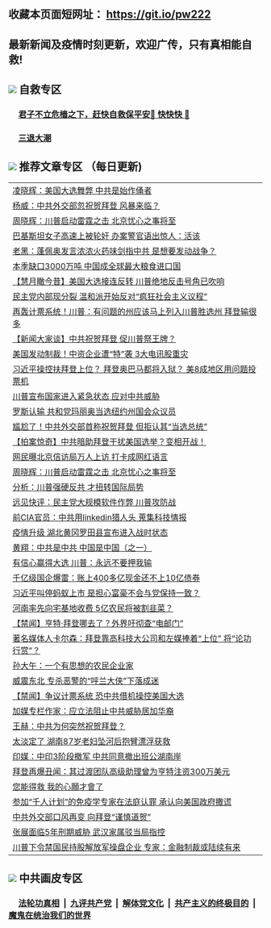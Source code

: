 ## 收藏本页面短网址： https://git.io/pw222
## 最新新闻及疫情时刻更新，欢迎广传，只有真相能自救! 



## <img src="https://img.icons8.com/cute-clipart/2x/circled-right.png">  自救专区

 ### &nbsp;&nbsp;&nbsp;&nbsp; [君子不立危樯之下，赶快自救保平安🍎 快快快 📩](https://github.com/pwgy/td/blob/master/README.md)
 
 ### &nbsp;&nbsp;&nbsp;&nbsp; [三退大潮](https://is.gd/fCPoKo) 
 
## <img src="https://img.icons8.com/cute-clipart/2x/circled-right.png"> 推荐文章专区 （每日更新)

<Table>
<tr><td colspan="2" align="left"><a href="https://gbrzinti.xhuyd.press/?name=c1245018&key=encdeuyadochlaxz&from=pw2">凌晓辉：美国大选舞弊 中共是始作俑者</a></td></tr>
<tr><td colspan="2" align="left"><a href="https://gbrzinti.xhuyd.press/?name=c1245117&key=encdeuyadochlaxz&from=pw2">杨威：中共外交部忽祝贺拜登 风暴来临？</a></td></tr>
<tr><td colspan="2" align="left"><a href="https://gbrzinti.xhuyd.press/?name=c1245109&key=encdeuyadochlaxz&from=pw2">周晓辉：川普启动雷霆之击 北京忧心之事将至</a></td></tr>
<tr><td colspan="2" align="left"><a href="https://gbrzinti.xhuyd.press/?name=c1245137&key=encdeuyadochlaxz&from=pw2">巴基斯坦女子高速上被轮奸 办案警官语出惊人：活该</a></td></tr>
<tr><td colspan="2" align="left"><a href="https://gbrzinti.xhuyd.press/?name=c1245100&key=encdeuyadochlaxz&from=pw2">老黑：蓬佩奥发言浓浓火药味剑指中共 是想要发动战争？</a></td></tr>
<tr><td colspan="2" align="left"><a href="https://gbrzinti.xhuyd.press/?name=c1245140&key=encdeuyadochlaxz&from=pw2">本季缺口3000万吨 中国成全球最大粮食进口国</a></td></tr>
<tr><td colspan="2" align="left"><a href="https://gbrzinti.xhuyd.press/?name=c1245186&key=encdeuyadochlaxz&from=pw2">【慧月瞰今昔】美国大选接连反转 川普绝地反击号角已吹响</a></td></tr>
<tr><td colspan="2" align="left"><a href="https://gbrzinti.xhuyd.press/?name=c1245155&key=encdeuyadochlaxz&from=pw2">民主党内部现分裂 温和派开始反对“疯狂社会主义议程”</a></td></tr>
<tr><td colspan="2" align="left"><a href="https://gbrzinti.xhuyd.press/?name=c1245122&key=encdeuyadochlaxz&from=pw2">再轰计票系统！川普：有问题的州应该马上列入川普胜选州 拜登输很多</a></td></tr>
<tr><td colspan="2" align="left"><a href="https://gbrzinti.xhuyd.press/?name=c1245099&key=encdeuyadochlaxz&from=pw2">【新闻大家谈】中共祝贺拜登 促川普祭王牌？</a></td></tr>
<tr><td colspan="2" align="left"><a href="https://gbrzinti.xhuyd.press/?name=c1245123&key=encdeuyadochlaxz&from=pw2">美国发动制裁！中资企业遭“特”袭 3大电讯股重灾</a></td></tr>
<tr><td colspan="2" align="left"><a href="https://gbrzinti.xhuyd.press/?name=c1245119&key=encdeuyadochlaxz&from=pw2">习近平操控扶拜登上位？ 拜登奥巴马都将入狱？ 美8成地区用问题投票机</a></td></tr>
<tr><td colspan="2" align="left"><a href="https://gbrzinti.xhuyd.press/?name=c1245214&key=encdeuyadochlaxz&from=pw2">川普宣布国家进入紧急状态 应对中共威胁</a></td></tr>
<tr><td colspan="2" align="left"><a href="https://gbrzinti.xhuyd.press/?name=c1245180&key=encdeuyadochlaxz&from=pw2">罗斯认输 共和党玛丽奥当选纽约州国会众议员</a></td></tr>
<tr><td colspan="2" align="left"><a href="https://gbrzinti.xhuyd.press/?name=c1245138&key=encdeuyadochlaxz&from=pw2">尴尬了！中共外交部首称祝贺拜登 但拒认其“当选总统”</a></td></tr>
<tr><td colspan="2" align="left"><a href="https://gbrzinti.xhuyd.press/?name=c1245110&key=encdeuyadochlaxz&from=pw2">【拍案惊奇】中共暗助拜登干扰美国选举？变相开战！</a></td></tr>
<tr><td colspan="2" align="left"><a href="https://gbrzinti.xhuyd.press/?name=c1245154&key=encdeuyadochlaxz&from=pw2">网民曝北京信访局万人上访 打卡成网红语言</a></td></tr>
<tr><td colspan="2" align="left"><a href="https://gbrzinti.xhuyd.press/?name=c1245218&key=encdeuyadochlaxz&from=pw2">周晓辉：川普启动雷霆之击 北京忧心之事将至</a></td></tr>
<tr><td colspan="2" align="left"><a href="https://gbrzinti.xhuyd.press/?name=c1245108&key=encdeuyadochlaxz&from=pw2">分析：川普强硬反共 才扭转国际局势</a></td></tr>
<tr><td colspan="2" align="left"><a href="https://gbrzinti.xhuyd.press/?name=c1245141&key=encdeuyadochlaxz&from=pw2">远见快评：民主党大规模软件作弊 川普攻防战</a></td></tr>
<tr><td colspan="2" align="left"><a href="https://gbrzinti.xhuyd.press/?name=c1245159&key=encdeuyadochlaxz&from=pw2">前CIA官员：中共用linkedin猎人头 蒐集科技情报</a></td></tr>
<tr><td colspan="2" align="left"><a href="https://gbrzinti.xhuyd.press/?name=c1245164&key=encdeuyadochlaxz&from=pw2">疫情升级 湖北黄冈罗田县宣布进入战时状态</a></td></tr>
<tr><td colspan="2" align="left"><a href="https://gbrzinti.xhuyd.press/?name=c1245090&key=encdeuyadochlaxz&from=pw2">黄翔：中共是中共 中国是中国（之一）</a></td></tr>
<tr><td colspan="2" align="left"><a href="https://gbrzinti.xhuyd.press/?name=c1245199&key=encdeuyadochlaxz&from=pw2">有信心赢得大选 川普：永远不要押我输</a></td></tr>
<tr><td colspan="2" align="left"><a href="https://gbrzinti.xhuyd.press/?name=c1245176&key=encdeuyadochlaxz&from=pw2">千亿级国企爆雷：账上400多亿现金还不上10亿债券</a></td></tr>
<tr><td colspan="2" align="left"><a href="https://gbrzinti.xhuyd.press/?name=c1245121&key=encdeuyadochlaxz&from=pw2">习近平叫停蚂蚁上市 是担心富豪不会与党保持一致？</a></td></tr>
<tr><td colspan="2" align="left"><a href="https://gbrzinti.xhuyd.press/?name=c1245184&key=encdeuyadochlaxz&from=pw2">河南率先向宅基地收费 5亿农民将被割韭菜？</a></td></tr>
<tr><td colspan="2" align="left"><a href="https://gbrzinti.xhuyd.press/?name=c1245143&key=encdeuyadochlaxz&from=pw2">【禁闻】亨特‧拜登哪去了？外界吁彻查“电邮门”</a></td></tr>
<tr><td colspan="2" align="left"><a href="https://gbrzinti.xhuyd.press/?name=c1245157&key=encdeuyadochlaxz&from=pw2">著名媒体人卡尔森：拜登靠高科技大公司和左媒捧着“上位” 将“论功行赏”？</a></td></tr>
<tr><td colspan="2" align="left"><a href="https://gbrzinti.xhuyd.press/?name=c1245179&key=encdeuyadochlaxz&from=pw2">孙大午：一个有思想的农民企业家</a></td></tr>
<tr><td colspan="2" align="left"><a href="https://gbrzinti.xhuyd.press/?name=c1245195&key=encdeuyadochlaxz&from=pw2">威震东北 专杀恶警的“呼兰大侠”下落成迷</a></td></tr>
<tr><td colspan="2" align="left"><a href="https://gbrzinti.xhuyd.press/?name=c1245144&key=encdeuyadochlaxz&from=pw2">【禁闻】争议计票系统 恐中共借机操控美国大选</a></td></tr>
<tr><td colspan="2" align="left"><a href="https://gbrzinti.xhuyd.press/?name=c1245158&key=encdeuyadochlaxz&from=pw2">加媒专栏作家：应立法阻止中共威胁居加华裔</a></td></tr>
<tr><td colspan="2" align="left"><a href="https://gbrzinti.xhuyd.press/?name=c1245127&key=encdeuyadochlaxz&from=pw2">王赫：中共为何突然祝贺拜登？</a></td></tr>
<tr><td colspan="2" align="left"><a href="https://gbrzinti.xhuyd.press/?name=c1245139&key=encdeuyadochlaxz&from=pw2">太淡定了 湖南87岁老妇坠河后抱臂漂浮获救</a></td></tr>
<tr><td colspan="2" align="left"><a href="https://gbrzinti.xhuyd.press/?name=c1245145&key=encdeuyadochlaxz&from=pw2">印媒：中印3阶段撤军 中共同意撤出班公湖南岸</a></td></tr>
<tr><td colspan="2" align="left"><a href="https://gbrzinti.xhuyd.press/?name=c1245202&key=encdeuyadochlaxz&from=pw2">拜登再爆丑闻：其过渡团队高级助理曾为亨特注资300万美元</a></td></tr>
<tr><td colspan="2" align="left"><a href="https://gbrzinti.xhuyd.press/?name=c1245166&key=encdeuyadochlaxz&from=pw2">您能得救 我的心願才會了</a></td></tr>
<tr><td colspan="2" align="left"><a href="https://gbrzinti.xhuyd.press/?name=c1245153&key=encdeuyadochlaxz&from=pw2">参加“千人计划”的免疫学专家在法庭认罪 承认向美国政府撒谎</a></td></tr>
<tr><td colspan="2" align="left"><a href="https://gbrzinti.xhuyd.press/?name=c1245118&key=encdeuyadochlaxz&from=pw2">中共外交部口风再变 向拜登“谨慎道贺”</a></td></tr>
<tr><td colspan="2" align="left"><a href="https://gbrzinti.xhuyd.press/?name=c1245114&key=encdeuyadochlaxz&from=pw2">张展面临5年刑期威胁 武汉家属驳当局指控</a></td></tr>
<tr><td colspan="2" align="left"><a href="https://gbrzinti.xhuyd.press/?name=c1245136&key=encdeuyadochlaxz&from=pw2">川普下令禁国民持股解放军操盘企业 专家：金融制裁或陆续有来</a></td></tr>

 </Table>

## <img src="https://img.icons8.com/cute-clipart/2x/circled-right.png"> 中共画皮专区


 ### &nbsp;&nbsp;&nbsp;&nbsp; [法轮功真相](https://github.com/begood0513/basic/blob/master/README.md) &nbsp;|&nbsp; [九评共产党](https://github.com/begood0513/9ping.md/blob/master/README.md) &nbsp;|&nbsp; [解体党文化](https://github.com/begood0513/jtdwh.md/blob/master/README.md)   &nbsp;|&nbsp; [共产主义的终极目的](https://github.com/begood0513/gczydzjmd.md/blob/master/README.md) &nbsp;|&nbsp; [魔鬼在统治我们的世界](https://github.com/begood0513/gczydzjmd.md/blob/master/README.md) 


